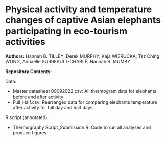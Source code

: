 # Physical activity and temperature changes of captive Asian elephants participating in eco-tourism activities   
**Authors:** Hannah B. TILLEY, Derek MURPHY, Kaja WIERUCKA, Tsz Ching WONG, Annaëlle SURREAULT-CHABLÊ, Hannah S. MUMBY

**Repository Contents:**

Data:
- Master datasheet 09092022.csv: All thermogram data for elephants before and after activity 
- Full_Half.csv: Rearranged data for comparing elephants temperature after activity for full day and half days

R script (annotated): 
- Thermography Script_Submission.R: Code to run all analyses and produce figures
